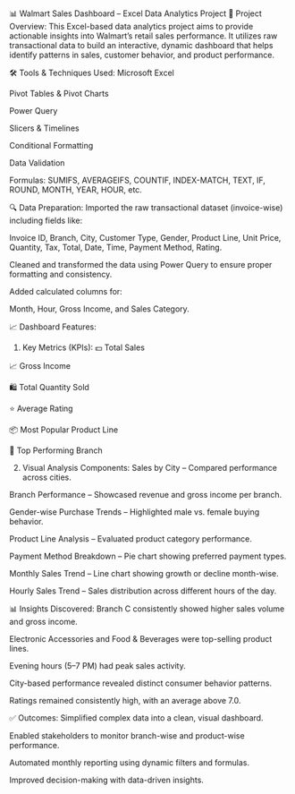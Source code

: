 
📊 Walmart Sales Dashboard – Excel Data Analytics Project
📌 Project Overview:
This Excel-based data analytics project aims to provide actionable insights into Walmart’s retail sales performance. It utilizes raw transactional data to build an interactive, dynamic dashboard that helps identify patterns in sales, customer behavior, and product performance.

🛠️ Tools & Techniques Used:
Microsoft Excel

Pivot Tables & Pivot Charts

Power Query

Slicers & Timelines

Conditional Formatting

Data Validation

Formulas: SUMIFS, AVERAGEIFS, COUNTIF, INDEX-MATCH, TEXT, IF, ROUND, MONTH, YEAR, HOUR, etc.

🔍 Data Preparation:
Imported the raw transactional dataset (invoice-wise) including fields like:

Invoice ID, Branch, City, Customer Type, Gender, Product Line, Unit Price, Quantity, Tax, Total, Date, Time, Payment Method, Rating.

Cleaned and transformed the data using Power Query to ensure proper formatting and consistency.

Added calculated columns for:

Month, Hour, Gross Income, and Sales Category.

📈 Dashboard Features:
1. Key Metrics (KPIs):
💵 Total Sales

📈 Gross Income

🛍️ Total Quantity Sold

⭐ Average Rating

📦 Most Popular Product Line

🏢 Top Performing Branch

2. Visual Analysis Components:
Sales by City – Compared performance across cities.

Branch Performance – Showcased revenue and gross income per branch.

Gender-wise Purchase Trends – Highlighted male vs. female buying behavior.

Product Line Analysis – Evaluated product category performance.

Payment Method Breakdown – Pie chart showing preferred payment types.

Monthly Sales Trend – Line chart showing growth or decline month-wise.

Hourly Sales Trend – Sales distribution across different hours of the day.

📊 Insights Discovered:
Branch C consistently showed higher sales volume and gross income.

Electronic Accessories and Food & Beverages were top-selling product lines.

Evening hours (5–7 PM) had peak sales activity.

City-based performance revealed distinct consumer behavior patterns.

Ratings remained consistently high, with an average above 7.0.

✅ Outcomes:
Simplified complex data into a clean, visual dashboard.

Enabled stakeholders to monitor branch-wise and product-wise performance.

Automated monthly reporting using dynamic filters and formulas.

Improved decision-making with data-driven insights.

